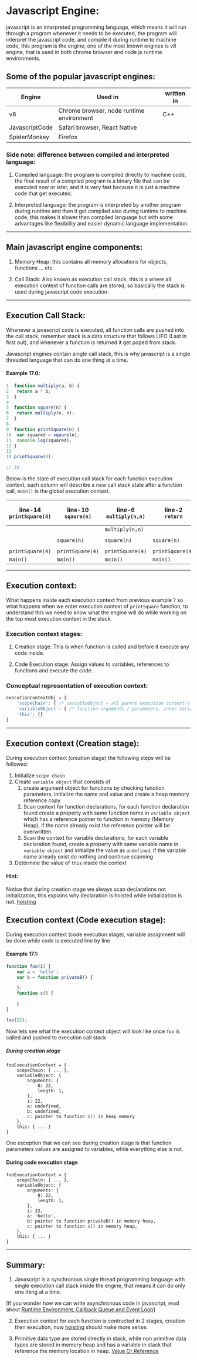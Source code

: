 # Javascript Engine:

javascript is an interpreted programming language, which means it will run through a program whenever it needs to be executed, the program will interpret the javascript code, and compile it during runtime to machine code, this program is the engine, one of the most known engines is v8 engine, that is used in both chrome browser and node js runtime environments.

## Some of the popular javascript engines:

| Engine | Used in | written in | 
|---|---|---|
| v8 | Chrome browser, node runtime environment | C++ |
| JavascriptCode | Safari browser, React Native |  |
| SpiderMonkey | Firefox |  |



### Side note: difference between compiled and interpreted language:

1. Compiled language: the program is compiled directly to machine code, the final result of a compiled program is a binary file that can be executed now or later, and it is very fast because it is just a machine code that get executed.

2. Interpreted language: the program is interpreted by another program during runtime and then it get compiled also during runtime to machine code, this makes it slower than compiled language but with some advantages like flexibility and easier dynamic language implementation.


---

## Main javascript engine components: 

1. Memory Heap: this contains all memory allocations for objects, functions ... etc

2. Call Stack: Also known as execution call stack, this is a where all execution context of function calls are stored, so basically the stack is used during javascript code execution.

---

## Execution Call Stack:

Whenever a javascript code is executed, all function calls are pushed into the call stack, remember stack is a data structure that follows LIFO (Last in first out), and whenever a function is returned it get poped from stack.

Javascript engines contain single call stack, this is why javascript is a single threaded language that can do one thing at a time.

#### Example 17.0:

```javascript
1  function multiply(a, b) {
2	return a * b;
3  }
4
5  function square(n) {
6	return multiply(n, n);
7  }
8
9  function printSquare(n) {
10	var squared = sqaure(n);
11	console.log(squared);
12 }
13
14 printSquare(4);

// 16
```

Below is the state of execution call stack for each function execution context, each column will describe a new call stack state after a function call, `main()` is the global execution context.

| line-14 <br /> `printSquare(4)` | line-10 <br /> `sqaure(n)` | line-6 <br /> `multiply(n,n)` | line-2 <br /> `return` | line-6 <br /> `return` | line-11 <br /> `console.log(squared)` | <br /> `console.log` is returned | line-12 <br /> `implicit return` |
|---|---|---|---|---|---|---|---|
| | | `multiply(n,n)` | | | | | |
| | `square(n)` | `square(n)` | `square(n)` |  | `console.log(squared )` | | |
|`printSquare(4)`| `printSquare(4)` | `printSquare(4)` | `printSquare(4)` |  `printSquare(4)` | `printSquare(4)` | `printSquare(4)` | |
|`main()`| `main()` | `main()` | `main()` |  `main()` | `main()` | `main()` | `main()` |

---

## Execution context:

What happens inside each execution context from previous example ? so what happens when we enter execution context of `printSquare` function, to understand this we need to know what the engine will do while working on the top most execution context in the stack.


### Execution context stages:

1. Creation stage: This is when function is called and before it execute any code inside.

2. Code Execution stage: Assign values to variables, references to functions and execute the code.


### Conceptual representation of execution context:

```javascript
executionContextObj = {
	'scopeChain': { /* variableObject + all parent execution context's variableObject */ },
	'variableObject': { /* function arguments / parameters, inner variable and function declarations */ },
	'this': {}
}
```

---

## Execution context (Creation stage):

During execution context (creation stage) the following steps will be followed:

1. Initialize `scope chain`
2. Create `variable object` that consists of 
	1. create argument object for functions by checking function parameters, initialize the name and value and create a heap memory reference copy.
	2. Scan context for function declarations, for each function declaration found create a property with same function name in `variable object` which has a reference pointer to function in memory (Memory Heap), if the name already exist the reference pointer will be overwritten.
	3. Scan the context for variable declarations, for each variable declaration found, create a property with same variable name in `variable object` and initialize the value as `undefined`, if the variable name already exist do nothing and continue scanning
3. Determine the value of `this` inside the context


#### Hint:

Notice that during creation stage we always scan declarations not initialization, this explains why declaration is hoisted while initialization is not. [hoisting](hoisting.md)


## Execution context (Code execution stage):

During execution context (code execution stage), variable assignment will be done while code is executed line by line


#### Example 17.1: 

```javascript
function foo(i) {
    var a = 'hello';
    var b = function privateB() {

    };
    function c() {

    }
}

foo(22);
```

Now lets see what the execution context object will look like once `foo` is called and pushed to execution call stack


##### During creation stage 
```
fooExecutionContext = {
	scopeChain: { ... },
	variableObject: {
		arguments: {
			0: 22,
			length: 1,
		},
		i: 22,
		a: undefined,
		b: undefined,
		c: pointer to function c() in heap memory
	},
	this: { ... }
}
```

One exception that we can see during creation stage is that function parameters values are assigned to variables, while everything else is not.

#### During code execution stage

```
fooExecutionContext = {
	scopeChain: { ... },
	variableObject: {
		arguments: {
			0: 22,
			length: 1,
		},
		i: 22,
		a: 'hello',
		b: pointer to function privateB() in memory heap,
		c: pointer to function c() in memory heap,
	},
	this: { ... }
}
```


---

## Summary:

1. Javascript is a synchronous single thread programming language with single execution call stack inside the engine, that means it can do only one thing at a time.

[If you wonder how we can write asynchronous code in javascript, read about [Runtime Environment, Callback Queue and Event Loop](runtime-environment.md)]

2. Execution context for each function is contructed in 2 stages, creation then execution, now [hoisting](hoisting.md) should make more sense.

3. Primitive data type are stored directly in stack, while non primitive data types are stored in memory heap and has a variable in stack that reference the memory location in heap. [Value Or Reference](valueOrReference.md)





